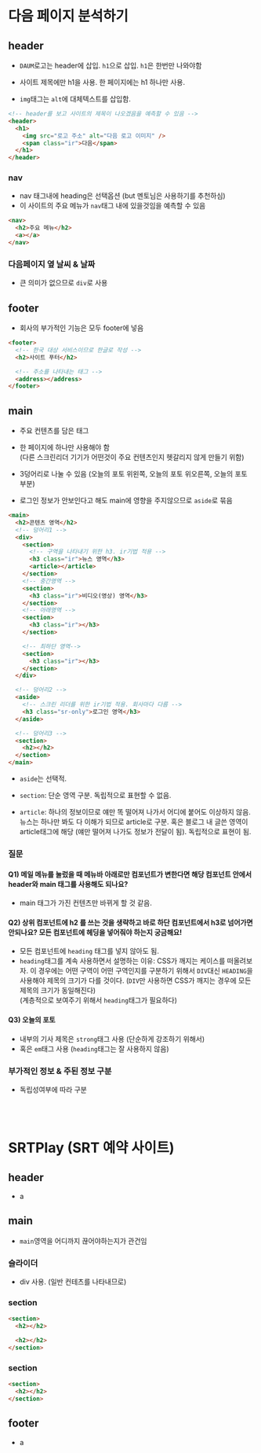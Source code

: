 # 다음 페이지 분석하기

## header

- `DAUM`로고는 header에 삽입. `h1`으로 삽입. `h1`은 한번만 나와야함
- 사이트 제목에만 h1을 사용. 한 페이지에는 h1 하나만 사용.

- `img`태그는 `alt`에 대체텍스트를 삽입함.

```html
<!-- header를 보고 사이트의 제목이 나오겠음을 예측할 수 있음 -->
<header>
  <h1>
    <img src="로고 주소" alt="다음 로고 이미지" />
    <span class="ir">다음</span>
  </h1>
</header>
```

### nav

- nav 태그내에 heading은 선택옵션 (but 멘토님은 사용하기를 추천하심)
- 이 사이트의 주요 메뉴가 `nav`태그 내에 있을것임을 예측할 수 있음

```html
<nav>
  <h2>주요 메뉴</h2>
  <a></a>
</nav>
```

### 다음페이지 옆 날씨 & 날짜

- 큰 의미가 없으므로 `div`로 사용

## footer

- 회사의 부가적인 기능은 모두 footer에 넣음

```html
<footer>
  <!-- 한국 대상 서비스이므로 한글로 작성 -->
  <h2>사이트 푸터</h2>

  <!-- 주소를 나타내는 태그 -->
  <address></address>
</footer>
```

## main

- 주요 컨텐츠를 담은 태그
- 한 페이지에 하나만 사용해야 함<br>(다른 스크린리더 기기가 어떤것이 주요 컨텐츠인지 헷갈리지 않게 만들기 위함)

- 3덩어리로 나눌 수 있음 (오늘의 포토 위왼쪽, 오늘의 포토 위오른쪽, 오늘의 포토 부분)

- 로그인 정보가 안보인다고 해도 main에 영향을 주지않으므로 `aside`로 묶음

```html
<main>
  <h2>콘텐츠 영역</h2>
  <!-- 덩어리1 -->
  <div>
    <section>
      <!-- 구역을 나타내기 위한 h3. ir기법 적용 -->
      <h3 class="ir">뉴스 영역</h3>
      <article></article>
    </section>
    <!-- 중간영역 -->
    <section>
      <h3 class="ir">비디오(영상) 영역</h3>
    </section>
    <!-- 아래영역 -->
    <section>
      <h3 class="ir"></h3>
    </section>

    <!-- 최하단 영역-->
    <section>
      <h3 class="ir"></h3>
    </section>
  </div>

  <!-- 덩어리2 -->
  <aside>
    <!-- 스크린 리더를 위한 ir기법 적용. 회사마다 다름 -->
    <h3 class="sr-only">로그인 영역</h3>
  </aside>

  <!-- 덩어리3 -->
  <section>
    <h2></h2>
  </section>
</main>
```

- `aside`는 선택적.

- `section`: 단순 영역 구분. 독립적으로 표현할 수 없음.
- `article`: 하나의 정보이므로 얘만 똑 떨어져 나가서 어디에 붙어도 이상하지 않음. 뉴스는 하나만 봐도 다 이해가 되므로 article로 구분. 혹은 블로그 내 글쓴 영역이 article태그에 해당 (얘만 떨어져 나가도 정보가 전달이 됨). 독립적으로 표현이 됨.

### 질문

#### Q1) 메일 메뉴를 눌렀을 때 메뉴바 아래로만 컴포넌트가 변한다면 해당 컴포넌트 안에서 header와 main 태그를 사용해도 되나요?

- main 태그가 가진 컨텐츠만 바뀌게 할 것 같음.

#### Q2) 상위 컴포넌트에 h2 를 쓰는 것을 생략하고 바로 하단 컴포넌트에서 h3로 넘어가면 안되나요? 모든 컴포넌트에 헤딩을 넣어줘야 하는지 궁금해요!

- 모든 컴포넌트에 `heading` 태그를 넣지 않아도 됨.
- `heading`태그를 계속 사용하면서 설명하는 이유: CSS가 깨지는 케이스를 떠올려보자. 이 경우에는 어떤 구역이 어떤 구역인지를 구분하기 위해서 `DIV`대신 `HEADING`을 사용해야 제목의 크기가 다를 것이다. (`DIV`만 사용하면 CSS가 깨지는 경우에 모든 제목의 크기가 동일해진다) <BR> (계층적으로 보여주기 위해서 `heading`태그가 필요하다)

#### Q3) 오늘의 포토

- 내부의 기사 제목은 `strong`태그 사용 (단순하게 강조하기 위해서)
- 혹은 `em`태그 사용 (`heading`태그는 잘 사용하지 않음)

### 부가적인 정보 & 주된 정보 구분

- 독립성여부에 따라 구분

<br>
<br>

# SRTPlay (SRT 예약 사이트)

## header

- a

## main

- `main`영역을 어디까지 끊어야하는지가 관건임

### 슬라이더

- div 사용. (일반 컨테츠를 나타내므로)

### section

```html
<section>
  <h2></h2>

  <h2></h2>
</section>
```

### section

```html
<section>
  <h2></h2>
</section>
```

## footer

- a

